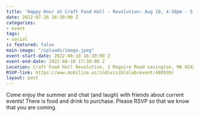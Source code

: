 ```yaml
---
title: 'Happy Hour at Craft Food Hall - Revolution: Aug 10, 4:30pm - 5:30PM'
date: 2022-07-26 16:30:00 Z
categories:
- event
tags:
- social
is featured: false
main-image: "/uploads/image.jpeg"
event-start-date: 2022-08-10 16:30:00 Z
event-end-date: 2022-08-10 17:30:00 Z
Location: Craft Food Hall Revolution, 3 Maguire Road Lexington, MA 02421
RSVP-link: https://www.mobilize.us/indivisiblelab/event/480930/
layout: post
---
```


Come enjoy the summer and chat (and laugh) with friends about current events! There is food and drink to purchase. Please RSVP so that we know that you are coming.